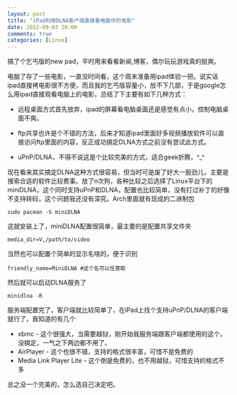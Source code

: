 ```yaml
---
layout: post
title: "iPad利用DLNA客户端直接看电脑中的电影"
date: 2012-09-03 20:00
comments: true
categories: [Linux]
---
```

搞了个乞丐版的new pad，平时用来看看新闻,博客，偶尔玩玩游戏真的挺爽。

电脑了存了一些电影，一直没时间看，这个周末准备用ipad体验一把。说实话ipad直接拷电影很不方便，而且我的乞丐版容量小，放不下几部，于是google怎么用ipad直接观看电脑上的电影，总结了下主要有如下几种方式：

- 远程桌面方式首先放弃，ipad的屏幕看电脑桌面还是感觉有点小，控制电脑桌面不爽。

- ftp共享也许是个不错的方法，后来才知道ipad里面好多视频播放软件可以直接访问ftp里面的内容，反正成功搞定DLNA方式之前没有尝试此方式。

- uPnP/DLNA，不得不说这是个比较完美的方式，适合geek折腾，^_^
<!--more-->
现在看来其实搞定DLNA这种方式很容易，但当时可是废了好大一股劲儿，主要是搜索合适的软件比较费事。放了n次狗，各种比较之后选择了Linux平台下的miniDLNA，这个同时支持uPnP和DLNA，配置也比较简单，没有打过补丁的好像不支持转码，这个问题我还没有深究。Arch里面就有现成的二进制包

    sudo pacman -S miniDLNA

这就安装上了，miniDLNA配置很简单，最主要的是配置共享文件夹

    media_dir=V,/path/to/video

当然也可以配置个简单的显示名啥的，便于识别

    friendly_name=MiniDLNA #这个名可以任意取

然后就可以启动DLNA服务了

    minidlna -R

服务端配置完了，客户端就比较简单了，在iPad上找个支持uPnP/DLNA的客户端就行了，我知道的有几个

- xbmc - 这个很强大，当需要越狱，刚开始我服务端跟客户端都使用的这个，没搞定，一气之下两边都不用了。
- AirPlayer - 这个也很不错，支持的格式很丰富，可惜不是免费的
- Media Link Player Lite - 这个倒是免费的，也不用越狱，可惜支持的格式不多

总之没一个完美的，怎么选自己决定吧。
